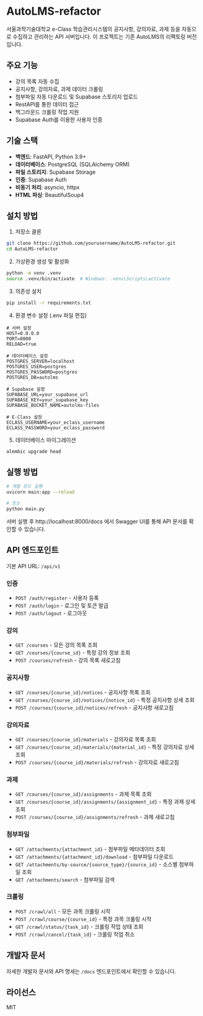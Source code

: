 # AutoLMS-refactor

서울과학기술대학교 e-Class 학습관리시스템의 공지사항, 강의자료, 과제 등을 자동으로 수집하고 관리하는 API 서버입니다. 이 프로젝트는 기존 AutoLMS의 리팩토링 버전입니다.

## 주요 기능

- 강의 목록 자동 수집
- 공지사항, 강의자료, 과제 데이터 크롤링
- 첨부파일 자동 다운로드 및 Supabase 스토리지 업로드
- RestAPI를 통한 데이터 접근
- 백그라운드 크롤링 작업 지원
- Supabase Auth를 이용한 사용자 인증

## 기술 스택

- **백엔드**: FastAPI, Python 3.9+
- **데이터베이스**: PostgreSQL (SQLAlchemy ORM)
- **파일 스토리지**: Supabase Storage
- **인증**: Supabase Auth
- **비동기 처리**: asyncio, httpx
- **HTML 파싱**: BeautifulSoup4

## 설치 방법

1. 저장소 클론
```bash
git clone https://github.com/yourusername/AutoLMS-refactor.git
cd AutoLMS-refactor
```

2. 가상환경 생성 및 활성화
```bash
python -m venv .venv
source .venv/bin/activate  # Windows: .venv\Scripts\activate
```

3. 의존성 설치
```bash
pip install -r requirements.txt
```

4. 환경 변수 설정 (.env 파일 편집)
```
# 서버 설정
HOST=0.0.0.0
PORT=8000
RELOAD=true

# 데이터베이스 설정
POSTGRES_SERVER=localhost
POSTGRES_USER=postgres
POSTGRES_PASSWORD=postgres
POSTGRES_DB=autolms

# Supabase 설정
SUPABASE_URL=your_supabase_url
SUPABASE_KEY=your_supabase_key
SUPABASE_BUCKET_NAME=autolms-files

# E-Class 설정
ECLASS_USERNAME=your_eclass_username
ECLASS_PASSWORD=your_eclass_password
```

5. 데이터베이스 마이그레이션
```bash
alembic upgrade head
```

## 실행 방법

```bash
# 개발 모드 실행
uvicorn main:app --reload

# 또는
python main.py
```

서버 실행 후 http://localhost:8000/docs 에서 Swagger UI를 통해 API 문서를 확인할 수 있습니다.

## API 엔드포인트

기본 API URL: `/api/v1`

### 인증

- `POST /auth/register` - 사용자 등록
- `POST /auth/login` - 로그인 및 토큰 발급
- `POST /auth/logout` - 로그아웃

### 강의

- `GET /courses` - 모든 강의 목록 조회
- `GET /courses/{course_id}` - 특정 강의 정보 조회
- `POST /courses/refresh` - 강의 목록 새로고침

### 공지사항

- `GET /courses/{course_id}/notices` - 공지사항 목록 조회
- `GET /courses/{course_id}/notices/{notice_id}` - 특정 공지사항 상세 조회
- `POST /courses/{course_id}/notices/refresh` - 공지사항 새로고침

### 강의자료

- `GET /courses/{course_id}/materials` - 강의자료 목록 조회
- `GET /courses/{course_id}/materials/{material_id}` - 특정 강의자료 상세 조회
- `POST /courses/{course_id}/materials/refresh` - 강의자료 새로고침

### 과제

- `GET /courses/{course_id}/assignments` - 과제 목록 조회
- `GET /courses/{course_id}/assignments/{assignment_id}` - 특정 과제 상세 조회
- `POST /courses/{course_id}/assignments/refresh` - 과제 새로고침

### 첨부파일

- `GET /attachments/{attachment_id}` - 첨부파일 메타데이터 조회
- `GET /attachments/{attachment_id}/download` - 첨부파일 다운로드
- `GET /attachments/by-source/{source_type}/{source_id}` - 소스별 첨부파일 조회
- `GET /attachments/search` - 첨부파일 검색

### 크롤링

- `POST /crawl/all` - 모든 과목 크롤링 시작
- `POST /crawl/course/{course_id}` - 특정 과목 크롤링 시작
- `GET /crawl/status/{task_id}` - 크롤링 작업 상태 조회
- `POST /crawl/cancel/{task_id}` - 크롤링 작업 취소

## 개발자 문서

자세한 개발자 문서와 API 명세는 `/docs` 엔드포인트에서 확인할 수 있습니다.

## 라이선스

MIT
